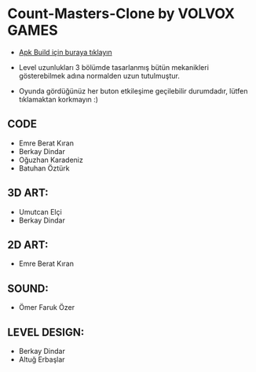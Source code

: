 # Count-Masters-Clone by VOLVOX GAMES

[releases]: https://github.com/Volvox-Games-Studio/Count-Masters-Clone/releases
- [Apk Build için buraya tıklayın][releases]

- Level uzunlukları 3 bölümde tasarlanmış bütün mekanikleri gösterebilmek adına normalden uzun tutulmuştur.
- Oyunda gördüğünüz her buton etkileşime geçilebilir durumdadır, lütfen tıklamaktan korkmayın :)

## CODE
- Emre Berat Kıran
- Berkay Dindar
- Oğuzhan Karadeniz
- Batuhan Öztürk

## 3D ART:
- Umutcan Elçi
- Berkay Dindar

## 2D ART:
- Emre Berat Kıran

## SOUND:
- Ömer Faruk Özer

## LEVEL DESIGN:
- Berkay Dindar
- Altuğ Erbaşlar
